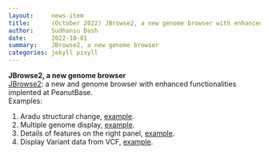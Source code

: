 ```yaml
---
layout:     news-item
title:      (October 2022) JBrowse2, a new genome browser with enhanced functionalities implented at PeanutBase.
author:     Sudhansu Dash
date:       2022-10-01
summary:    JBrowse2, a new genome browser
categories: jekyll pixyll
---
```


**JBrowse2, a new genome browser**<br/>
[JBrowse2](/tools/jbrowse2/?session=share-spkE_3L8Sy&password=fG6Qf): a new and genome browser with enhanced functionalities implented at PeanutBase.<br/>
Examples:<br/>
1. Aradu structural change, [example](/tools/jbrowse2/?session=share-oe5Xeyrvyt&password=XRGEo).<br/>
2. Multiple genome display, [example](/tools/jbrowse2/?session=share-whX0v_rLpQ&password=5Pjg5).<br/>
3. Details of features on the right panel, [example](/tools/jbrowse2/?session=share-mNMZTSz6t2&password=V5eJs).<br/>
4. Display Variant data from VCF, [example](/tools/jbrowse2/?session=share-yYlJnsg1bU&password=25Etb).

